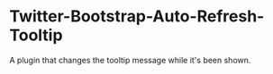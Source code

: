 Twitter-Bootstrap-Auto-Refresh-Tooltip
======================================

A plugin that changes the tooltip message while it's been shown.